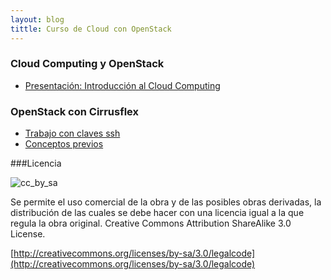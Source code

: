 ```yaml
---
layout: blog
tittle: Curso de Cloud con OpenStack
---
```



### Cloud Computing y OpenStack

* [Presentación: Introducción al Cloud Computing](presentacion)

### OpenStack con Cirrusflex

* [Trabajo con claves ssh](curso/u2/claves_ssh)
* [Conceptos previos](curso/u2/conceptos_previos)

###Licencia

![cc_by_sa](http://iesgn.github.io/cloud/img/cc_by_sa.png)

Se permite el uso comercial de la obra y de las posibles obras derivadas, la
distribución de las cuales se debe hacer con una licencia igual a la que regula
la obra original. Creative Commons Attribution ShareAlike 3.0 License.

[http://creativecommons.org/licenses/by-sa/3.0/legalcode](http://creativecommons.org/licenses/by-sa/3.0/legalcode)

